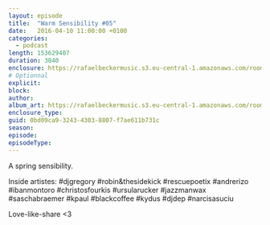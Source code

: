 ```yaml
---
layout: episode
title:  "Warm Sensibility #05"
date:   2016-04-10 11:00:00 +0100
categories:
  - podcast
length: 153629407
duration: 3840
enclosure: https://rafaelbeckermusic.s3.eu-central-1.amazonaws.com/room-service/episodes/ws05.mp3
# Optionnal
explicit: 
block: 
author: 
album_art: https://rafaelbeckermusic.s3.eu-central-1.amazonaws.com/room-service/album_art/ws05.jpeg
enclosure_type: 
guid: 0bd09ca9-3243-4303-8807-f7ae611b731c
season: 
episode: 
episodeType: 
---
```

A spring sensibility.

Inside artistes: #djgregory #robin&thesidekick #rescuepoetix #andrerizo #ibanmontoro #christosfourkis #ursularucker #jazzmanwax #saschabraemer #kpaul #blackcoffee #kydus #djdep #narcisasuciu 

Love-like-share
<3